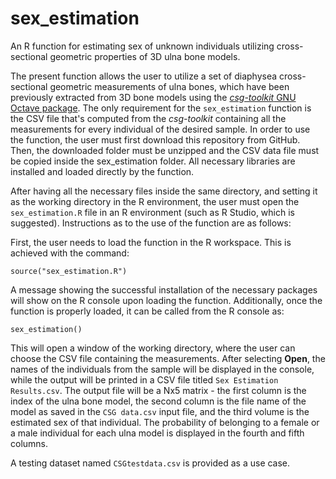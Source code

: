 # sex_estimation
An R function for estimating sex of unknown individuals utilizing cross-sectional geometric properties of 3D ulna bone models.

The present function allows the user to utilize a set of diaphysea cross-sectional geometric measurements of ulna bones, which have been previously extracted from 3D bone models using the [*csg-toolkit* GNU Octave package](https://github.com/pr0m1th3as/long-bone-diaphyseal-CSG-Toolkit/tree/v1.0.1). The only requirement for the `sex_estimation` function is the CSV file that's computed from the *csg-toolkit* containing all the measurements for every individual of the desired sample. In order to use the function, the user must first download this repository from GitHub. Then, the downloaded folder must be unzipped and the CSV data file must be copied inside the sex_estimation folder. All necessary libraries are installed and loaded directly by the function.

After having all the necessary files inside the same directory, and setting it as the working directory in the R environment, the user must open the `sex_estimation.R` file in an R environment (such as R Studio, which is suggested). Instructions as to the use of the function are as follows:

First, the user needs to load the function in the R workspace. This is achieved with the command:
```
source("sex_estimation.R")
```

A message showing the successful installation of the necessary packages will show on the R console upon loading the function. Additionally, once the function is properly loaded, it can be called from the R console as:
```
sex_estimation()
```

This will open a window of the working directory, where the user can choose the CSV file containing the measurements. After selecting **Open**, the names of the individuals from the sample will be displayed in the console, while the output will be printed in a CSV file titled `Sex Estimation Results.csv`. The output file will be a Nx5 matrix - the first column is the index of the ulna bone model, the second column is the file name of the model as saved in the `CSG data.csv` input file, and the third volume is the estimated sex of that individual. The probability of belonging to a female or a male individual for each ulna model is displayed in the fourth and fifth columns.

A testing dataset named `CSGtestdata.csv` is provided as a use case.
